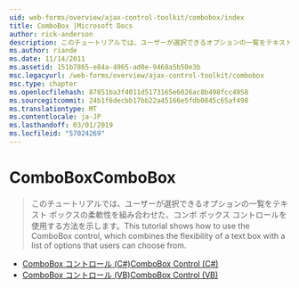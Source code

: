 ```yaml
---
uid: web-forms/overview/ajax-control-toolkit/combobox/index
title: ComboBox |Microsoft Docs
author: rick-anderson
description: このチュートリアルでは、ユーザーが選択できるオプションの一覧をテキスト ボックスの柔軟性を組み合わせた、コンボ ボックス コントロールを使用する方法を示します。
ms.author: riande
ms.date: 11/14/2011
ms.assetid: 151b7865-e84a-4965-ad0e-9468a5b50e3b
msc.legacyurl: /web-forms/overview/ajax-control-toolkit/combobox
msc.type: chapter
ms.openlocfilehash: 87851ba3f4011d5173165e6026ac8b498fcc4958
ms.sourcegitcommit: 24b1f6decbb17bb22a45166e5fdb0845c65af498
ms.translationtype: MT
ms.contentlocale: ja-JP
ms.lasthandoff: 03/01/2019
ms.locfileid: "57024269"
---
```

<a name="combobox"></a><span data-ttu-id="94f7f-103">ComboBox</span><span class="sxs-lookup"><span data-stu-id="94f7f-103">ComboBox</span></span>
====================
> <span data-ttu-id="94f7f-104">このチュートリアルでは、ユーザーが選択できるオプションの一覧をテキスト ボックスの柔軟性を組み合わせた、コンボ ボックス コントロールを使用する方法を示します。</span><span class="sxs-lookup"><span data-stu-id="94f7f-104">This tutorial shows how to use the ComboBox control, which combines the flexibility of a text box with a list of options that users can choose from.</span></span>


- [<span data-ttu-id="94f7f-105">ComboBox コントロール (C#)</span><span class="sxs-lookup"><span data-stu-id="94f7f-105">ComboBox Control (C#)</span></span>](how-do-i-use-the-combobox-control-cs.md)
- [<span data-ttu-id="94f7f-106">ComboBox コントロール (VB)</span><span class="sxs-lookup"><span data-stu-id="94f7f-106">ComboBox Control (VB)</span></span>](how-do-i-use-the-combobox-control-vb.md)
